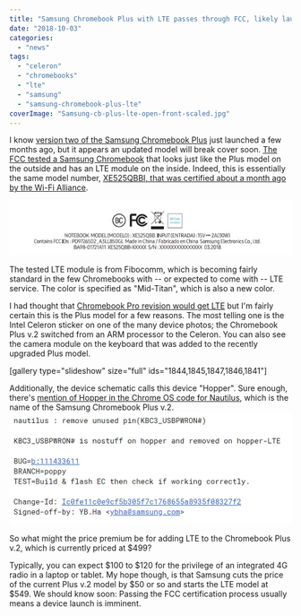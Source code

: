 ```yaml
---
title: "Samsung Chromebook Plus with LTE passes through FCC, likely launching soon"
date: "2018-10-03"
categories: 
  - "news"
tags: 
  - "celeron"
  - "chromebooks"
  - "lte"
  - "samsung"
  - "samsung-chromebook-plus-lte"
coverImage: "Samsung-cb-plus-lte-open-front-scaled.jpg"
---
```


I know [version two of the Samsung Chromebook Plus](https://www.aboutchromebooks.com/news/samsung-chromebook-plus-v2-release-date-price/) just launched a few months ago, but it appears an updated model will break cover soon. [The FCC tested a Samsung Chromebook](https://apps.fcc.gov/oetcf/eas/reports/ViewExhibitReport.cfm?mode=Exhibits&RequestTimeout=500&calledFromFrame=N&application_id=6F9iXyRp2BasDd0YXNZR6g%3D%3D&fcc_id=A3LL850GL) that looks just like the Plus model on the outside and has an LTE module on the inside. Indeed, this is essentially the same model number, [XE525QBBI, that was certified about a month ago by the Wi-Fi Alliance](https://www.aboutchromebooks.com/news/new-samsung-chromebook-xe525qbbi-plus-pro/).

[![](images/samsung-cb-plus-lte-model-number.jpg)](https://www.aboutchromebooks.com/news/samsung-chromebook-plus-lte/attachment/samsung-cb-plus-lte-model-number/)

The tested LTE module is from Fibocomm, which is becoming fairly standard in the few Chromebooks with -- or expected to come with -- LTE service. The color is specified as "Mid-Titan", which is also a new color.

I had thought that [Chromebook Pro revision would get LTE](https://www.aboutchromebooks.com/news/samsung-chromebook-pro-v2-lte-core-m3/) but I'm fairly certain this is the Plus model for a few reasons. The most telling one is the Intel Celeron sticker on one of the many device photos; the Chromebook Plus v.2 switched from an ARM processor to the Celeron. You can also see the camera module on the keyboard that was added to the recently upgraded Plus model.

\[gallery type="slideshow" size="full" ids="1844,1845,1847,1846,1841"\]

Additionally, the device schematic calls this device "Hopper". Sure enough, there's [mention of Hopper in the Chrome OS code for Nautilus](https://chromium-review.googlesource.com/c/chromiumos/platform/ec/+/1137806), which is the name of the Samsung Chromebook Plus v.2.[![](images/samsung-cb-plus-lte-hopper.jpg)](https://www.aboutchromebooks.com/news/samsung-chromebook-plus-lte/attachment/samsung-cb-plus-lte-hopper/)

So what might the price premium be for adding LTE to the Chromebook Plus v.2, which is currently priced at $499?

Typically, you can expect $100 to $120 for the privilege of an integrated 4G radio in a laptop or tablet. My hope though, is that Samsung cuts the price of the current Plus v.2 model by $50 or so and starts the LTE model at $549. We should know soon: Passing the FCC certification process usually means a device launch is imminent.
